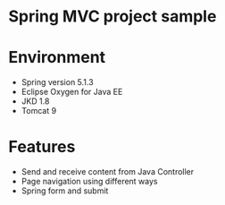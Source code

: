 # Spring MVC project sample

 # Environment

* Spring version 5.1.3
* Eclipse Oxygen for Java EE 
* JKD 1.8
* Tomcat 9

# Features

* Send and receive content from Java Controller
* Page navigation using different ways
* Spring form and submit
